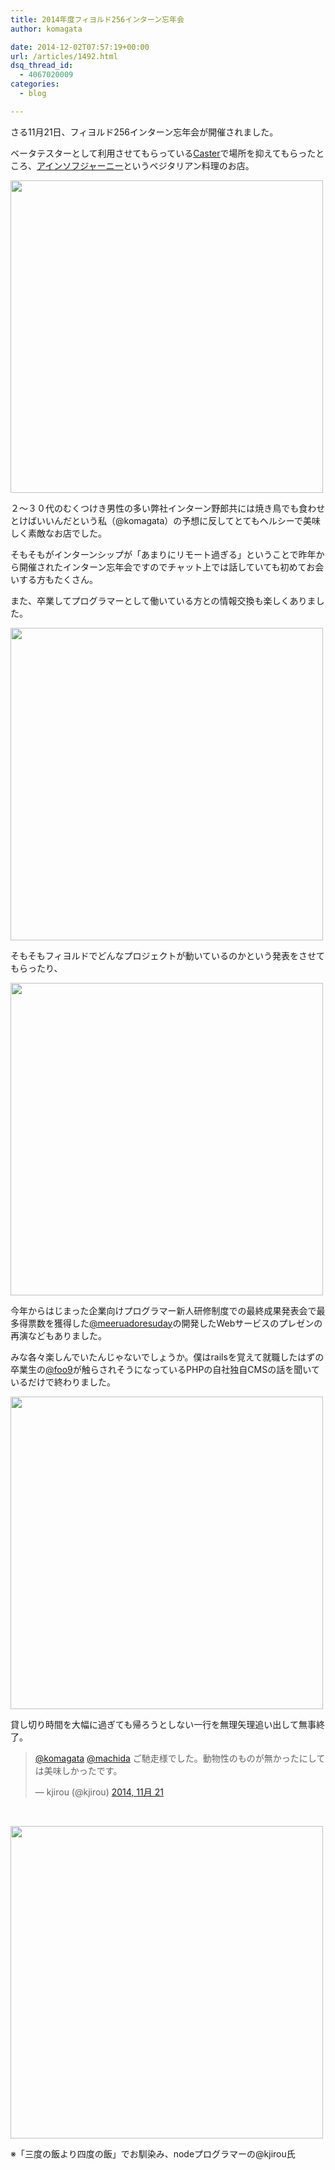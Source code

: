 ```yaml
---
title: 2014年度フィヨルド256インターン忘年会
author: komagata

date: 2014-12-02T07:57:19+00:00
url: /articles/1492.html
dsq_thread_id:
  - 4067020009
categories:
  - blog

---
```

さる11月21日、フィヨルド256インターン忘年会が開催されました。

ベータテスターとして利用させてもらっている<a title="Caster" href="http://cast-er.com/" target="_blank">Caster</a>で場所を抑えてもらったところ、<a title="アインソフジャーニー" href="http://ain-soph.jp/" target="_blank">アインソフジャーニー</a>というベジタリアン料理のお店。

<img width="500px" alt="" src="http://i.gyazo.com/0d98c9c58ef89c39efc6a969f6a0acea.png" />

２〜３０代のむくつけき男性の多い弊社インターン野郎共には焼き鳥でも食わせとけばいいんだという私（@komagata）の予想に反してとてもヘルシーで美味しく素敵なお店でした。

そもそもがインターンシップが「あまりにリモート過ぎる」ということで昨年から開催されたインターン忘年会ですのでチャット上では話していても初めてお会いする方もたくさん。

また、卒業してプログラマーとして働いている方との情報交換も楽しくありました。

<img width="500px" alt="" src="http://i.gyazo.com/795c52a102607c67db648b070926f9a3.png" />

そもそもフィヨルドでどんなプロジェクトが動いているのかという発表をさせてもらったり、

<img width="500px" alt="" src="http://i.gyazo.com/476b4e95ec1b7f2bdf370f269b602034.png" />

今年からはじまった企業向けプログラマー新人研修制度での最終成果発表会で最多得票数を獲得した<a title="meeruadoresuday" href="https://twitter.com/meeruadoresuday" target="_blank">@meeruadoresuday</a>の開発したWebサービスのプレゼンの再演などもありました。

みな各々楽しんでいたんじゃないでしょうか。僕はrailsを覚えて就職したはずの卒業生の<a title="@foo" href="http://twitter.com/foo9" target="_blank">@foo9</a>が触らされそうになっているPHPの自社独自CMSの話を聞いているだけで終わりました。

<img width="500px" alt="" src="http://i.gyazo.com/f42040c8589686928ce4d79bb035b580.png" />

貸し切り時間を大幅に過ぎても帰ろうとしない一行を無理矢理追い出して無事終了。

<blockquote class="twitter-tweet" lang="ja">
  <p>
    <a href="https://twitter.com/komagata">@komagata</a> <a href="https://twitter.com/machida">@machida</a> ご馳走様でした。動物性のものが無かったにしては美味しかったです。
  </p>
  
  <p>
    — kjirou (@kjirou) <a href="https://twitter.com/kjirou/status/535790554131357696">2014, 11月 21</a>
  </p>
</blockquote>

&nbsp;

<img width="500px" alt="" src="http://i.gyazo.com/11f86c2a5dba9482a6f02b0ba6cbbf24.png" />

※「三度の飯より四度の飯」でお馴染み、nodeプログラマーの@kjirou氏